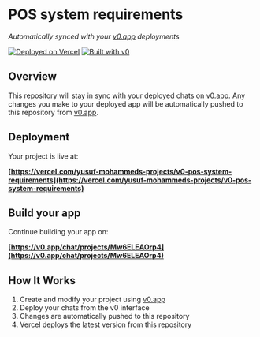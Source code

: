 # POS system requirements

*Automatically synced with your [v0.app](https://v0.app) deployments*

[![Deployed on Vercel](https://img.shields.io/badge/Deployed%20on-Vercel-black?style=for-the-badge&logo=vercel)](https://vercel.com/yusuf-mohammeds-projects/v0-pos-system-requirements)
[![Built with v0](https://img.shields.io/badge/Built%20with-v0.app-black?style=for-the-badge)](https://v0.app/chat/projects/Mw6ELEAOrp4)

## Overview

This repository will stay in sync with your deployed chats on [v0.app](https://v0.app).
Any changes you make to your deployed app will be automatically pushed to this repository from [v0.app](https://v0.app).

## Deployment

Your project is live at:

**[https://vercel.com/yusuf-mohammeds-projects/v0-pos-system-requirements](https://vercel.com/yusuf-mohammeds-projects/v0-pos-system-requirements)**

## Build your app

Continue building your app on:

**[https://v0.app/chat/projects/Mw6ELEAOrp4](https://v0.app/chat/projects/Mw6ELEAOrp4)**

## How It Works

1. Create and modify your project using [v0.app](https://v0.app)
2. Deploy your chats from the v0 interface
3. Changes are automatically pushed to this repository
4. Vercel deploys the latest version from this repository
